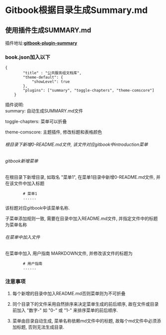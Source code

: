 # Gitbook根据目录生成Summary.md

## 使用插件生成SUMMARY.md

插件地址:[**gitbook-plugin-summary**](https://link.jianshu.com/?t=https://github.com/julianxhokaxhiu/gitbook-plugin-summary)

### book.json加入以下

```
{
        "title" : "公共服务组文档库",
        "theme-default": {
            "showLevel": true
        },
        "plugins": ["summary", "toggle-chapters", "theme-comscore"]
    }
```

插件说明:  
summary: 自动生成SUMMARY.md文件

toggle-chapters: 菜单可以折叠

theme-comscore: 主题插件, 修改标题和表格颜色

###### 根目录下新增0-README.md文件, 该文件对应gitbook中introduction菜单

###### gitbook新增菜单

在根目录下新增目录, 如取名 "菜单1", 在菜单1目录中新增0-README.md文件, 并在该文件中加入标题

```
        # 菜单1
        ......
```

该标题对应gitbook中该菜单名称.

子菜单添加规则一致, 需要在目录中加入README.md文件, 并指定文件中的标题为菜单名称

###### 在菜单中加入文件

在菜单中加入 用户指南 MARKDOWN文件, 并修改该文件的标题为

```
        # 用户指南
        ......
```

### 注意事项

1. 每个新增的目录中加入README.md否则菜单则为不可折叠

2. 同个目录下的文件采用自然排序来决定菜单生成的前后顺序, 故在文件或目录前加入 "数字-" 如 "0-" 或 "1-" 来排序菜单的前后顺序.

3. 菜单由目录自动生成, 菜单名称依赖md文件中的标题, 故每个md文件中必须添加标题, 否则无法生成目录.



